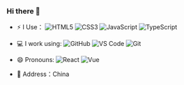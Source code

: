 ### Hi there 👋

<!--
**LiuYiBest/LiuYiBest** is a ✨ _special_ ✨ repository because its `README.md` (this file) appears on your GitHub profile.


  <p>
      <img align="center" src="https://github-readme-stats.anuraghazra1.vercel.app/api/top-langs/?username=LiuYiBest&layout=compact&theme=material-palenight" />
 </p>
https://img.shields.io/badge/{徽标标题}-{徽标内容}-{徽标颜色}.svg



-->
- ⚡ I Use：
  ![HTML5](https://img.shields.io/badge/-HTML5-E34F26?style=plastic&logo=html5&logoColor=white)
  ![CSS3](https://img.shields.io/badge/-CSS3-1572B6?style=plastic&logo=css3)
  ![JavaScript](https://img.shields.io/badge/-JavaScript-black?style=plastic&logo=javascript)
  ![TypeScript](https://img.shields.io/badge/-TypeScript-black?style=plastic&logo=typescript)

- 💻 I work using:
  ![GitHub](https://img.shields.io/badge/-GitHub-181717?style=plastic&logo=github)
  ![VS Code](https://img.shields.io/badge/-VS%20Code-007ACC?style=plastic&logo=visual-studio-code)
  ![Git](https://img.shields.io/badge/-Git-black?style=plastic&logo=git)
  
- 😄 Pronouns:
  ![React](https://img.shields.io/badge/React-20232A?style=for-the-badge&logo=react&logoColor=61DAFB)
  ![Vue](https://img.shields.io/badge/Vue.js-35495E?style=for-the-badge&logo=vue.js&logoColor=4FC08D)

- 👯 Address：China  
